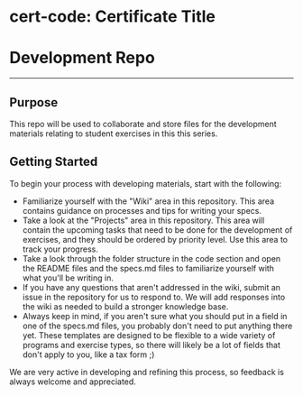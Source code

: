 # cert-code: Certificate Title
# Development Repo
---

## Purpose

This repo will be used to collaborate and store files for the development materials relating to student exercises in this this series.

## Getting Started

To begin your process with developing materials, start with the following:

* Familiarize yourself with the "Wiki" area in this repository. This area contains guidance on processes and tips for writing your specs.
* Take a look at the "Projects" area in this repository. This area will contain the upcoming tasks that need to be done for the development of exercises, and they should be ordered by priority level. Use this area to track your progress.
* Take a look through the folder structure in the code section and open the README files and the specs.md files to familiarize yourself with what you'll be writing in.
* If you have any questions that aren't addressed in the wiki, submit an issue in the repository for us to respond to. We will add responses into the wiki as needed to build a stronger knowledge base.
* Always keep in mind, if you aren't sure what you should put in a field in one of the specs.md files, you probably don't need to put anything there yet. These templates are designed to be flexible to a wide variety of programs and exercise types, so there will likely be a lot of fields that don't apply to you, like a tax form ;)

We are very active in developing and refining this process, so feedback is always welcome and appreciated.
